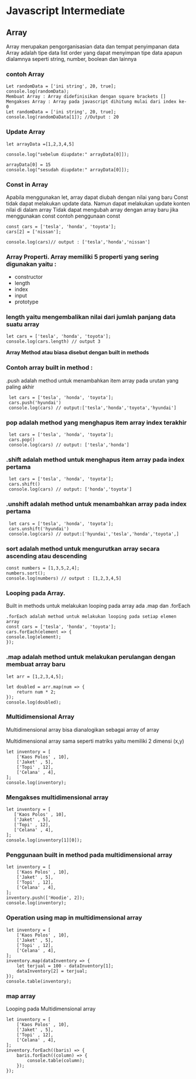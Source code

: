 # Javascript Intermediate

## Array
Array merupakan pengorganisasian data dan tempat penyimpanan data
Array adalah tipe data list order yang dapat menyimpan tipe data apapun dialamnya seperti string, number, boolean dan lainnya
### contoh Array
    Let randomData = ['ini string', 20, true];
    console.log(randomData);
    Membuat Array : Array didefinisikan dengan square brackets []
    Mengakses Array : Array pada javascript dihitung mulai dari index ke- 0
    Let randomData = ['ini string', 20, true];
    console.log(randomDaData[1]); //Output : 20
### Update Array
    let arrayData =[1,2,3,4,5]

    console.log("sebelum diupdate:" arrayData[0]]);

    arrayData[0] = 15
    console.log("sesudah diupdate:" arrayData[0]]); 
### Const in Array
Apabila menggunakan let, array dapat diubah dengan nilai yang baru
Const tidak dapat melakukan update data. Namun dapat melakukan update konten nilai di dalam array
Tidak dapat mengubah array dengan array baru jika menggunakan const
contoh penggunaan const

    const cars = ['tesla', 'honda', 'toyota'];
    cars[2] = ['nissan'];

    console.log(cars)// output : ['tesla','honda','nissan']
   
### Array Properti. Array memiliki 5 properti yang sering digunakan yaitu :
- constructor
- length
- index
- input
- prototype

### length yaitu mengembalikan nilai dari jumlah panjang data suatu array
```
let cars = ['tesla', 'honda', 'toyota'];
console.log(cars.length) // output 3
```
**Array Method atau biasa disebut dengan built in methods**

### Contoh array built in method :
.push adalah method untuk menambahkan item array pada urutan yang paling akhir
```
 let cars = ['tesla', 'honda', 'toyota'];
 cars.push('hyundai')
 console.log(cars) // output:['tesla','honda','toyota','hyundai']
 ```
### pop adalah method yang menghapus item array index terakhir
```
 let cars = ['tesla', 'honda', 'toyota'];
 cars.pop()
 console.log(cars) // output: ['tesla','honda']
 ```
### .shift adalah method untuk menghapus item array pada index pertama
```
 let cars = ['tesla', 'honda', 'toyota'];
 cars.shift()
 console.log(cars) // output: ['honda','toyota']
 ```
### .unshift adalah method untuk menambahkan array pada index pertama
```
 let cars = ['tesla', 'honda', 'toyota'];
 cars.unshift('hyundai')
 console.log(cars) // output:['hyundai','tesla','honda','toyota',]
 ```
### sort adalah method untuk mengurutkan array secara ascending atau descending
```
const numbers = [1,3,5,2,4];
numbers.sort();
console.log(numbers) // output : [1,2,3,4,5]
```
### Looping pada Array.
Built in methods untuk melakukan looping pada array ada .map dan .forEach
```
.forEach adalah method untuk melakukan looping pada setiap elemen array
const cars = ['tesla', 'honda', 'toyota'];
cars.forEach(element => {
console.log(element);
});

```
### .map adalah method untuk melakukan perulangan dengan membuat array baru
```
let arr = [1,2,3,4,5];

let doubled = arr.map(num => {
    return num * 2;
});
console.log(doubled);
```
### Multidimensional Array
Multidimensional array bisa dianalogikan sebagai array of array

Multidimensional array sama seperti matriks yaitu memiliki 2 dimensi (x,y)
```
let inventory = [
    ['Kaos Polos' , 10],
    ['Jaket' , 5],
    ['Topi' , 12],
    ['Celana' , 4],
];
console.log(inventory);
```
### Mengakses multidimensional array
```
let inventory = [
   ['Kaos Polos' , 10],
   ['Jaket' , 5],
   ['Topi' , 12],
   ['Celana' , 4],
];
console.log(inventory[1][0]);
```
### Penggunaan built in method pada multidimensional array
```
let inventory = [
    ['Kaos Polos' , 10],
    ['Jaket' , 5],
    ['Topi' , 12],
    ['Celana' , 4],
];
inventory.push(['Hoodie', 2]);
console.log(inventory);
```
### Operation using map in multidimensional array
```
let inventory = [
    ['Kaos Polos' , 10],
    ['Jaket' , 5],
    ['Topi' , 12],
    ['Celana' , 4],
];
inventory.map(dataInventory => {
    let terjual = 100 - dataInventory[1];
    dataInventory[2] = terjual;
});
console.table(inventory);
```
### map array
Looping pada Multidimensional array
```
let inventory = [
    ['Kaos Polos' , 10],
    ['Jaket' , 5],
    ['Topi' , 12],
    ['Celana' , 4],
];
inventory.forEach((baris) => {
    baris.forEach((column) => {
        console.table(column);
    });
});

```